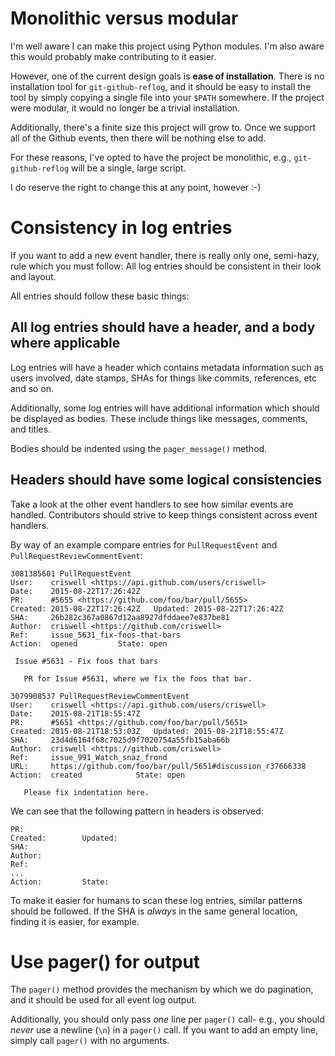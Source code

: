 # Monolithic versus modular

I'm well aware I can make this project using Python modules. I'm also
aware this would probably make contributing to it easier.

However, one of the current design goals is **ease of installation**. There is
no installation tool for `git-github-reflog`, and it should be easy to install
the tool by simply copying a single file into your `$PATH` somewhere. If
the project were modular, it would no longer be a trivial installation.

Additionally, there's a finite size this project will grow to. Once we support
all of the Github events, then there will be nothing else to add.

For these reasons, I've opted to have the project be monolithic, e.g., 
`git-github-reflog` will be a single, large script.

I do reserve the right to change this at any point, however :-)

# Consistency in log entries

If you want to add a new event handler, there is really only one, semi-hazy,
rule which you must follow: All log entries should be consistent in their
look and layout.

All entries should follow these basic things:

## All log entries should have a header, and a body where applicable

Log entries will have a header which contains metadata information such
as users involved, date stamps, SHAs for things like commits, references,
etc and so on.

Additionally, some log entries will have additional information which
should be displayed as bodies. These include things like messages,
comments, and titles.

Bodies should be indented using the `pager_message()` method.

## Headers should have some logical consistencies

Take a look at the other event handlers to see how similar events are
handled. Contributors should strive to keep things consistent across
event handlers.

By way of an example compare entries for `PullRequestEvent` and
`PullRequestReviewCommentEvent`:

```
3081385601 PullRequestEvent
User:    criswell <https://api.github.com/users/criswell>
Date:    2015-08-22T17:26:42Z
PR:      #5655 <https://github.com/foo/bar/pull/5655>
Created: 2015-08-22T17:26:42Z   Updated: 2015-08-22T17:26:42Z
SHA:     26b282c367a0867d12aa8927dfddaee7e837be81
Author:  criswell <https://github.com/criswell>
Ref:     issue_5631_fix-foos-that-bars
Action:  opened         State: open

 Issue #5631 - Fix foos that bars

   PR for Issue #5631, where we fix the foos that bar.
```

```
3079908537 PullRequestReviewCommentEvent
User:    criswell <https://api.github.com/users/criswell>
Date:    2015-08-21T18:55:47Z
PR:      #5651 <https://github.com/foo/bar/pull/5651>
Created: 2015-08-21T18:53:03Z   Updated: 2015-08-21T18:55:47Z
SHA:     23d4d6164f68c7025d9f7020754a55fb15aba66b
Author:  criswell <https://github.com/criswell>
Ref:     issue_991_Watch_snaz_frond
URL:     https://github.com/foo/bar/pull/5651#discussion_r37666338
Action:  created            State: open

   Please fix indentation here.
```

We can see that the following pattern in headers is observed:

```
PR:
Created:        Updated:
SHA:
Author:
Ref:
...
Action:         State:
```

To make it easier for humans to scan these log entries, similar patterns
should be followed. If the SHA is *always* in the same general location,
finding it is easier, for example.

# Use pager() for output

The `pager()` method provides the mechanism by which we do pagination, and it
should be used for all event log output.

Additionally, you should only pass *one* line per `pager()` call- e.g., you
should *never* use a newline (`\n`) in a `pager()` call. If you want to add
an empty line, simply call `pager()` with no arguments.

